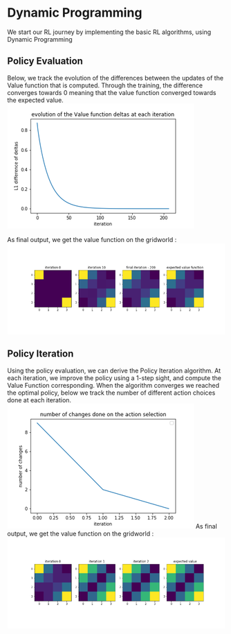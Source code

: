 # Dynamic Programming

We start our RL journey by implementing the basic RL algorithms, using Dynamic Programming

## Policy Evaluation
Below, we track the evolution of the differences between the updates of the Value function that is computed. Through the training, the difference converges towards 0 meaning that the value function converged towards the expected value.
![alt text](https://github.com/simon555/RL/blob/master/DynamicProgramming/PolicyEvaluation/PolicyEvaluation.png)

As final output, we get the value function on the gridworld : 
![alt text](https://github.com/simon555/RL/blob/master/DynamicProgramming/PolicyEvaluation/EvolutionPolicyEvaluation.png)


## Policy Iteration
Using the policy evaluation, we can derive the Policy Iteration algorithm. At each iteration, we improve the policy using a 1-step sight, and compute the Value Function corresponding. When the algorithm converges we reached the optimal policy, below we track the number of different action choices done at each iteration.
![alt text](https://github.com/simon555/RL/blob/master/DynamicProgramming/PolicyIteration/errorPolicyIteration.png)
As final output, we get the value function on the gridworld : 
![alt text](https://github.com/simon555/RL/blob/master/DynamicProgramming/PolicyIteration/PolicyIteration.png)







